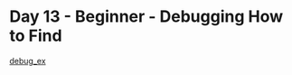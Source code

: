 # Day 13 - Beginner - Debugging How to Find

[debug_ex](https://replit.com/@appbrewery/day-13-start)
